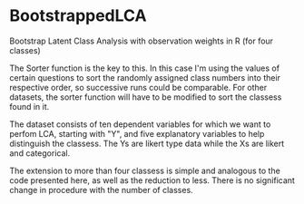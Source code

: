 # BootstrappedLCA
Bootstrap Latent Class Analysis with observation weights in R (for four classes)

The Sorter function is the key to this. In this case I'm using the values of certain questions to sort the randomly assigned class numbers into their respective order, so successive runs could be comparable. For other datasets, the sorter function will have to be modified to sort the classess found in it. 

The dataset consists of ten dependent variables for which we want to perfom LCA, starting with "Y", and five explanatory variables to help distinguish the classess. The Ys are likert type data while the Xs are likert and categorical. 

The extension to more than four classess is simple and analogous to the code presented here, as well as the reduction to less. There is no significant change in procedure with the number of classes.

